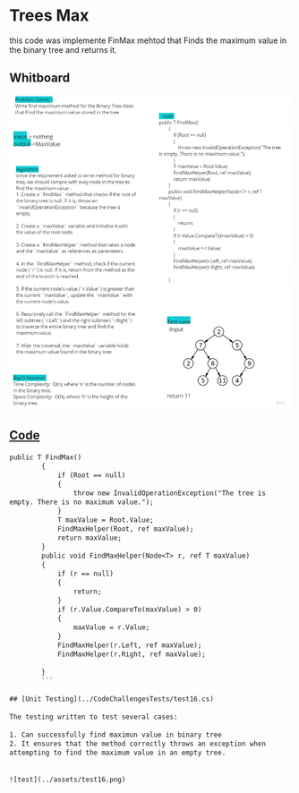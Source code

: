 # Trees Max 

this code was implemente FinMax mehtod that Finds the maximum value in the binary tree and returns it.

## Whitboard 

![whiteboard](../assets/CC16.png)


## [Code](../data-structures-and-algorithms/CC15.cs)

```charp
public T FindMax()
        {
            if (Root == null)
            {
                throw new InvalidOperationException("The tree is empty. There is no maximum value.");
            }
            T maxValue = Root.Value;
            FindMaxHelper(Root, ref maxValue);
            return maxValue;
        }
        public void FindMaxHelper(Node<T> r, ref T maxValue)
        {
            if (r == null)
            {
                return;
            }
            if (r.Value.CompareTo(maxValue) > 0)
            {
                maxValue = r.Value;
            }
            FindMaxHelper(r.Left, ref maxValue);
            FindMaxHelper(r.Right, ref maxValue);

        }
        ```

## [Unit Testing](../CodeChallengesTests/test16.cs)

The testing written to test several cases:

1. Can successfully find maximun value in binary tree
2. It ensures that the method correctly throws an exception when attempting to find the maximum value in an empty tree.


![test](../assets/test16.png)


